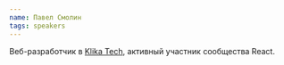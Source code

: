 ```yaml
---
name: Павел Смолин
tags: speakers
---
```


Веб-разработчик в <a href="https://klika-tech.com/">Klika Tech</a>,
активный участник сообщества React.
